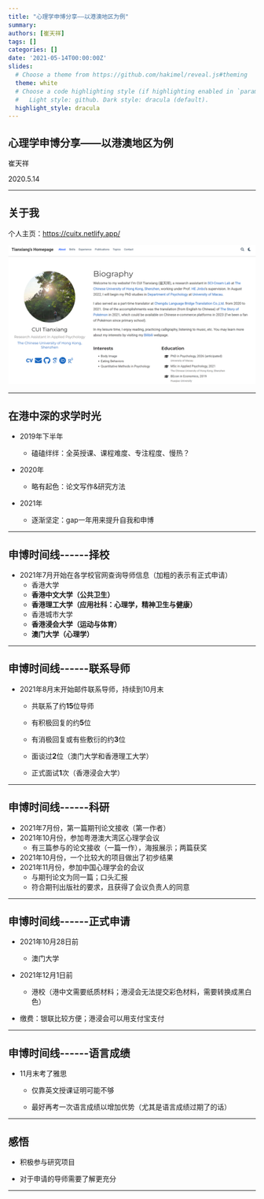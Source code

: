 ```yaml
---
title: "心理学申博分享——以港澳地区为例"
summary: 
authors: [崔天祥]
tags: []
categories: []
date: '2021-05-14T00:00:00Z'
slides:
  # Choose a theme from https://github.com/hakimel/reveal.js#theming
  theme: white
  # Choose a code highlighting style (if highlighting enabled in `params.toml`)
  #   Light style: github. Dark style: dracula (default).
  highlight_style: dracula
---
```


## 心理学申博分享——以港澳地区为例

崔天祥

2020.5.14

---

## 关于我

个人主页：https://cuitx.netlify.app/

![image](homepage-about.png)

---

## 在港中深的求学时光

- 2019年下半年

  - 磕磕绊绊：全英授课、课程难度、专注程度、慢热？

- 2020年

  - 略有起色：论文写作&研究方法

- 2021年

  - 逐渐坚定：gap一年用来提升自我和申博

---

## 申博时间线------择校

- 2021年7月开始在各学校官网查询导师信息（加粗的表示有正式申请）
  - 香港大学
  - **香港中文大学（公共卫生）**
  - **香港理工大学（应用社科：心理学，精神卫生与健康）**
  - 香港城市大学
  - **香港浸会大学（运动与体育）**
  - **澳门大学（心理学）**

---

## 申博时间线------联系导师

- 2021年8月末开始邮件联系导师，持续到10月末

  - 共联系了约**15**位导师

  - 有积极回复的约**5**位

  - 有消极回复或有些敷衍的约**3**位

  - 面谈过**2**位（澳门大学和香港理工大学）

  - 正式面试**1**次（香港浸会大学）

---

## 申博时间线------科研

- 2021年7月份，第一篇期刊论文接收（第一作者）
- 2021年10月份，参加粤港澳大湾区心理学会议
  - 有三篇参与的论文接收（一篇一作），海报展示；两篇获奖
- 2021年10月份，一个比较大的项目做出了初步结果
- 2021年11月份，参加中国心理学会的会议
  - 与期刊论文为同一篇；口头汇报
  - 符合期刊出版社的要求，且获得了会议负责人的同意

---

## 申博时间线------正式申请

- 2021年10月28日前

  - 澳门大学

- 2021年12月1日前

  - 港校（港中文需要纸质材料；港浸会无法提交彩色材料，需要转换成黑白色）

- 缴费：银联比较方便；港浸会可以用支付宝支付

---

## 申博时间线------语言成绩

- 11月末考了雅思

  - 仅靠英文授课证明可能不够

  - 最好再考一次语言成绩以增加优势（尤其是语言成绩过期了的话）

---

## 感悟

- 积极参与研究项目

- 对于申请的导师需要了解更充分

---
